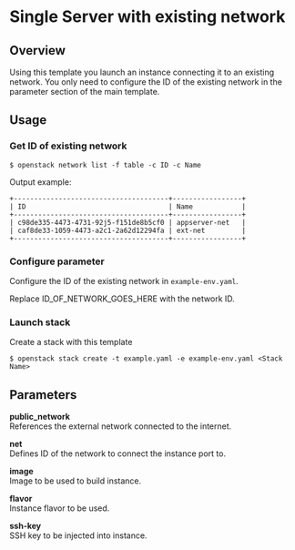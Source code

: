 # Single Server with existing network

## Overview

Using this template you launch an instance connecting it to an existing network. 
You only need to configure the ID of the existing network in the parameter section of the main template.

## Usage

### Get ID of existing network
```
$ openstack network list -f table -c ID -c Name
```

Output example:
```
+--------------------------------------+-----------------+
| ID                                   | Name            |
+--------------------------------------+-----------------+
| c98de335-4473-4731-92j5-f151de8b5cf0 | appserver-net   |
| caf8de33-1059-4473-a2c1-2a62d12294fa | ext-net         |
+--------------------------------------+-----------------+
```

### Configure parameter
Configure the ID of the existing network in `example-env.yaml`.

Replace ID_OF_NETWORK_GOES_HERE with the network ID.


### Launch stack
Create a stack with this template
```
$ openstack stack create -t example.yaml -e example-env.yaml <Stack Name>
```

## Parameters

**public_network**  
References the external network connected to the internet.

**net**  
Defines ID of the network to connect the instance port to.

**image**  
Image to be used to build instance.

**flavor**  
Instance flavor to be used.

**ssh-key**  
SSH key to be injected into instance.